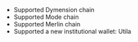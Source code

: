 - Supported Dymension chain
- Supported Mode chain
- Supported Merlin chain
- Supported a new institutional wallet: Utila